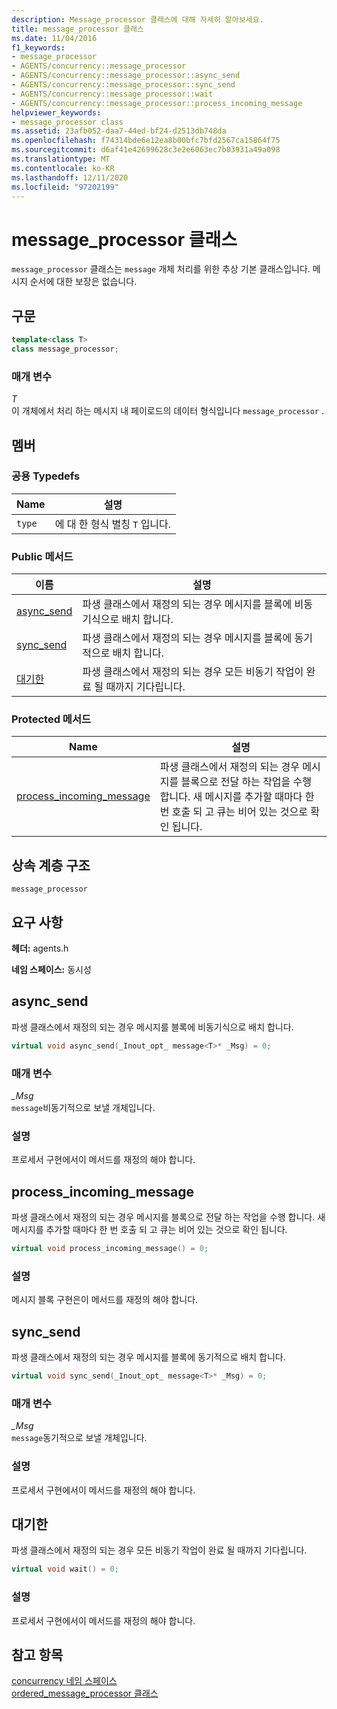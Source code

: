 ```yaml
---
description: Message_processor 클래스에 대해 자세히 알아보세요.
title: message_processor 클래스
ms.date: 11/04/2016
f1_keywords:
- message_processor
- AGENTS/concurrency::message_processor
- AGENTS/concurrency::message_processor::async_send
- AGENTS/concurrency::message_processor::sync_send
- AGENTS/concurrency::message_processor::wait
- AGENTS/concurrency::message_processor::process_incoming_message
helpviewer_keywords:
- message_processor class
ms.assetid: 23afb052-daa7-44ed-bf24-d2513db748da
ms.openlocfilehash: f74314bde6e12ea8b00bfc7bfd2567ca15864f75
ms.sourcegitcommit: d6af41e42699628c3e2e6063ec7b03931a49a098
ms.translationtype: MT
ms.contentlocale: ko-KR
ms.lasthandoff: 12/11/2020
ms.locfileid: "97202199"
---
```

# <a name="message_processor-class"></a>message_processor 클래스

`message_processor` 클래스는 `message` 개체 처리를 위한 추상 기본 클래스입니다. 메시지 순서에 대한 보장은 없습니다.

## <a name="syntax"></a>구문

```cpp
template<class T>
class message_processor;
```

### <a name="parameters"></a>매개 변수

*T*<br/>
이 개체에서 처리 하는 메시지 내 페이로드의 데이터 형식입니다 `message_processor` .

## <a name="members"></a>멤버

### <a name="public-typedefs"></a>공용 Typedefs

|Name|설명|
|----------|-----------------|
|`type`|에 대 한 형식 별칭 `T` 입니다.|

### <a name="public-methods"></a>Public 메서드

|이름|설명|
|----------|-----------------|
|[async_send](#async_send)|파생 클래스에서 재정의 되는 경우 메시지를 블록에 비동기식으로 배치 합니다.|
|[sync_send](#sync_send)|파생 클래스에서 재정의 되는 경우 메시지를 블록에 동기적으로 배치 합니다.|
|[대기한](#wait)|파생 클래스에서 재정의 되는 경우 모든 비동기 작업이 완료 될 때까지 기다립니다.|

### <a name="protected-methods"></a>Protected 메서드

|Name|설명|
|----------|-----------------|
|[process_incoming_message](#process_incoming_message)|파생 클래스에서 재정의 되는 경우 메시지를 블록으로 전달 하는 작업을 수행 합니다. 새 메시지를 추가할 때마다 한 번 호출 되 고 큐는 비어 있는 것으로 확인 됩니다.|

## <a name="inheritance-hierarchy"></a>상속 계층 구조

`message_processor`

## <a name="requirements"></a>요구 사항

**헤더:** agents.h

**네임 스페이스:** 동시성

## <a name="async_send"></a><a name="async_send"></a> async_send

파생 클래스에서 재정의 되는 경우 메시지를 블록에 비동기식으로 배치 합니다.

```cpp
virtual void async_send(_Inout_opt_ message<T>* _Msg) = 0;
```

### <a name="parameters"></a>매개 변수

*_Msg*<br/>
`message`비동기적으로 보낼 개체입니다.

### <a name="remarks"></a>설명

프로세서 구현에서이 메서드를 재정의 해야 합니다.

## <a name="process_incoming_message"></a><a name="process_incoming_message"></a> process_incoming_message

파생 클래스에서 재정의 되는 경우 메시지를 블록으로 전달 하는 작업을 수행 합니다. 새 메시지를 추가할 때마다 한 번 호출 되 고 큐는 비어 있는 것으로 확인 됩니다.

```cpp
virtual void process_incoming_message() = 0;
```

### <a name="remarks"></a>설명

메시지 블록 구현은이 메서드를 재정의 해야 합니다.

## <a name="sync_send"></a><a name="sync_send"></a> sync_send

파생 클래스에서 재정의 되는 경우 메시지를 블록에 동기적으로 배치 합니다.

```cpp
virtual void sync_send(_Inout_opt_ message<T>* _Msg) = 0;
```

### <a name="parameters"></a>매개 변수

*_Msg*<br/>
`message`동기적으로 보낼 개체입니다.

### <a name="remarks"></a>설명

프로세서 구현에서이 메서드를 재정의 해야 합니다.

## <a name="wait"></a><a name="wait"></a> 대기한

파생 클래스에서 재정의 되는 경우 모든 비동기 작업이 완료 될 때까지 기다립니다.

```cpp
virtual void wait() = 0;
```

### <a name="remarks"></a>설명

프로세서 구현에서이 메서드를 재정의 해야 합니다.

## <a name="see-also"></a>참고 항목

[concurrency 네임 스페이스](concurrency-namespace.md)<br/>
[ordered_message_processor 클래스](ordered-message-processor-class.md)
